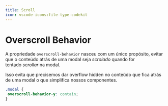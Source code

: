 ```yaml
---
title: Scroll
icon: vscode-icons:file-type-codekit
---
```


# Overscroll Behavior

A propriedade `overscroll-behavior` nasceu com um único propósito, evitar que o conteúdo atrás de uma modal seja _scrolado_ quando for tentado _scrollar_ na modal.

Isso evita que precisemos dar overflow hidden no conteúdo que fica atrás de uma modal o que simplifica nossos componentes.

```css
.modal {
 overscroll-behavior-y: contain;
}
```
